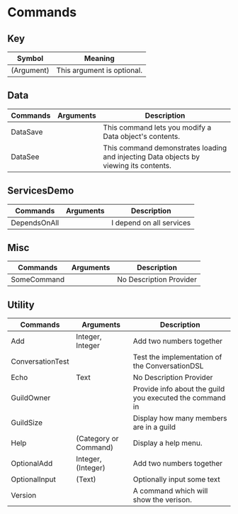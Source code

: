 # Commands

## Key
| Symbol     | Meaning                    |
| ---------- | -------------------------- |
| (Argument) | This argument is optional. |

## Data
| Commands | Arguments | Description                                                                           |
| -------- | --------- | ------------------------------------------------------------------------------------- |
| DataSave | <none>    | This command lets you modify a Data object's contents.                                |
| DataSee  | <none>    | This command demonstrates loading and injecting Data objects by viewing its contents. |

## ServicesDemo
| Commands     | Arguments | Description              |
| ------------ | --------- | ------------------------ |
| DependsOnAll | <none>    | I depend on all services |

## Misc
| Commands    | Arguments | Description             |
| ----------- | --------- | ----------------------- |
| SomeCommand | <none>    | No Description Provider |

## Utility
| Commands         | Arguments             | Description                                              |
| ---------------- | --------------------- | -------------------------------------------------------- |
| Add              | Integer, Integer      | Add two numbers together                                 |
| ConversationTest | <none>                | Test the implementation of the ConversationDSL           |
| Echo             | Text                  | No Description Provider                                  |
| GuildOwner       | <none>                | Provide info about the guild you executed the command in |
| GuildSize        | <none>                | Display how many members are in a guild                  |
| Help             | (Category or Command) | Display a help menu.                                     |
| OptionalAdd      | Integer, (Integer)    | Add two numbers together                                 |
| OptionalInput    | (Text)                | Optionally input some text                               |
| Version          | <none>                | A command which will show the verison.                   |

